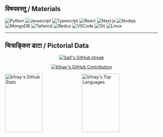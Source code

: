 ## विषयवस्तु / Materials

<p align="center">
  
![Python](https://img.shields.io/badge/python-3670A0?style=for-the-badge&logo=python&logoColor=ffdd54)
![Javascript](https://img.shields.io/badge/Javascript-F0DB4F?style=for-the-badge&labelColor=black&logo=javascript&logoColor=F0DB4F)
![Typescript](https://img.shields.io/badge/Typescript-007acc?style=for-the-badge&labelColor=black&logo=typescript&logoColor=007acc)
![React](https://img.shields.io/badge/-React-61DBFB?style=for-the-badge&labelColor=black&logo=react&logoColor=61DBFB)
![Next.js](https://img.shields.io/badge/next.js-000000?style=for-the-badge&logo=nextdotjs&logoColor=white)
![Nodejs](https://img.shields.io/badge/Nodejs-3C873A?style=for-the-badge&labelColor=black&logo=node.js&logoColor=3C873A)
![MongoDB](https://img.shields.io/badge/MongoDB-4EA94B?style=for-the-badge&logo=mongodb&logoColor=white)
![Tailwind](https://img.shields.io/badge/Tailwind_CSS-092749?style=for-the-badge&logo=tailwindcss&logoColor=06B6D4&labelColor=000000)
![Redux](https://img.shields.io/badge/Redux-593D88?style=for-the-badge&logo=redux&logoColor=white)
![VSCode](https://img.shields.io/badge/Visual_Studio-0078d7?style=for-the-badge&logo=visual%20studio&logoColor=white)
![Git](https://img.shields.io/badge/Git-F05032?style=for-the-badge&logo=git&logoColor=white)
![Linux](https://img.shields.io/badge/-Linux-grey?logo=linux)

</p>

<hr/>

## चित्राङ्कित डाटा / Pictorial Data

<p align="center">
  <a href="https://github.com/b1nay">
    <img
      src="https://github-readme-streak-stats.herokuapp.com/?user=b1nay&theme=radical&border=7F3FBF&background=0D1117"
      alt="Saif's GitHub streak"
    />
  </a>
</p>

<p align="center">
  <a href="https://github.com/b1nay">
    <img
      src="https://github-profile-summary-cards.vercel.app/api/cards/profile-details?username=b1nay&theme=radical"
      alt="b1nay's GitHub Contribution"
    />
  </a>
</p>

<a>
  <a href="https://github.com/b1nay"
    ><img
      alt="b1nay's Github Stats"
      src="https://denvercoder1-github-readme-stats.vercel.app/api?username=b1nay&show_icons=true&count_private=true&theme=react&border_color=7F3FBF&bg_color=0D1117&title_color=F85D7F&icon_color=F8D866"
      height="192px"
      width="49.5%"
  /></a>
  <a href="https://github.com/b1nay"
    ><img
      alt="b1nay's Top Languages"
      src="https://denvercoder1-github-readme-stats.vercel.app/api/top-langs/?username=b1nay&langs_count=8&layout=compact&theme=react&border_color=7F3FBF&bg_color=0D1117&title_color=F85D7F&icon_color=F8D866"
      height="192px"
      width="49.5%"
  /></a>
  <br />
</a>
